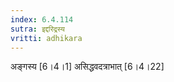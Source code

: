 ```yaml
---
index: 6.4.114
sutra: इद्दरिद्रस्य
vritti: adhikara
---
```


 अङ्गस्य [6।4।1]  असिद्धवदत्राभात् [6।4।22] 